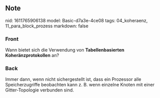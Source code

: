 ## Note
nid: 1611765906138
model: Basic-d7a3e-4ce08
tags: 04_koheraenz, 11_para_block_prozess
markdown: false

### Front
Wann bietet sich die Verwendung von <b>Tabellenbasierten
Koheränzprotokollen</b> an?

### Back
Immer dann, wenn nicht sichergestellt ist, dass ein Prozessor alle Speicherzugriffe beobachten kann z. B. wenn einzelne Knoten mit einer Gitter-Topologie verbunden sind.
